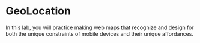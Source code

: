 # GeoLocation
In this lab, you will practice making web maps that recognize and design for both the unique constraints of mobile devices and their unique affordances.
